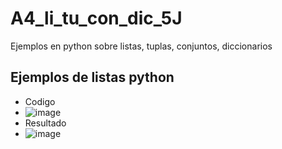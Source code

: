 # A4_li_tu_con_dic_5J
Ejemplos en python sobre listas, tuplas, conjuntos, diccionarios
## Ejemplos de listas python
- Codigo
- ![image](https://github.com/user-attachments/assets/16f943fb-a662-49df-8f91-d021bd0c311c)
- Resultado
- ![image](https://github.com/user-attachments/assets/3d7e2994-76eb-41bd-9586-6a32fd280757)


